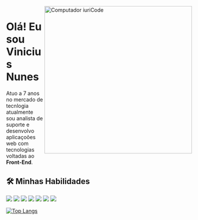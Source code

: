 <img src="https://raw.githubusercontent.com/MicaelliMedeiros/micaellimedeiros/master/image/computer-illustration.png" min-width="400px" max-width="400px" width="400px" align="right" alt="Computador iuriCode">

# Olá! Eu sou Vinicius Nunes

<p align="left"> 
   Atuo a 7 anos no mercado de tecnlogia atualmente sou analista de suporte e desenvolvo aplicaçoões web     com tecnologias voltadas ao <strong>Front-End</strong>.<br>
 
</p>

 ## 🛠️ Minhas Habilidades
<p align="left">
   <img src="https://img.shields.io/badge/HTML5-E34F26?style=for-the-badge&logo=html5&logoColor=white">
   <img src="https://img.shields.io/badge/CSS3-1572B6?style=for-the-badge&logo=css3&logoColor=white">
   <img src="https://img.shields.io/badge/Sass-CC6699?style=for-the-badge&logo=sass&logoColor=white">
   <img src="https://img.shields.io/badge/JavaScript-323330?style=for-the-badge&logo=javascript&logoColor=F7DF1E">
   <img src="https://img.shields.io/badge/React-20232A?style=for-the-badge&logo=react&logoColor=61DAFB">
   <img src="https://img.shields.io/badge/Bootstrap-563D7C?style=for-the-badge&logo=bootstrap&logoColor=white">
   <img src="https://img.shields.io/badge/Git-E34F26?style=for-the-badge&logo=git&logoColor=white">
   
   

	
<p align="left">

  </p>


[![Top Langs](https://github-readme-stats.vercel.app/api/top-langs/?username=viniciusnunhez27&layout=compact)](https://github.com/anuraghazra/github-readme-stats)
